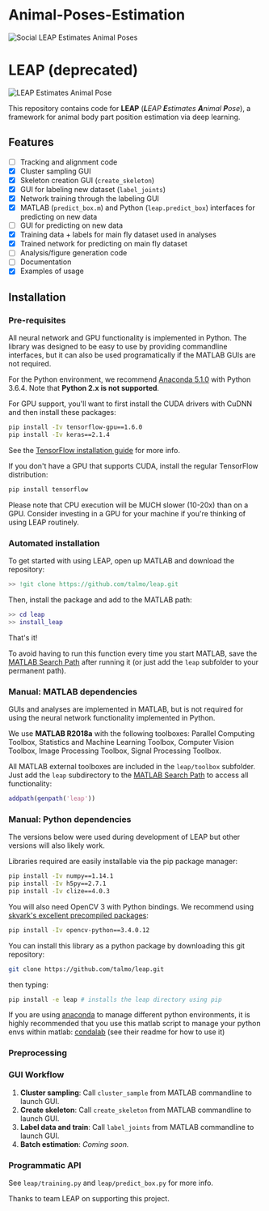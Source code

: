 # Animal-Poses-Estimation
![Social LEAP Estimates Animal Poses](https://raw.githubusercontent.com/talmo/leap/master/docs/sleap_movie.gif "Social LEAP Estimates Animal Poses")

# LEAP (deprecated)

![LEAP Estimates Animal Pose](https://raw.githubusercontent.com/talmo/leap/master/docs/supp_mov1-long_clip.gif "LEAP Estimates Animal Pose")

This repository contains code for **LEAP** (_**L**EAP **E**stimates **A**nimal **P**ose_), a framework for animal body part position estimation via deep learning.

## Features
- [ ] Tracking and alignment code
- [x] Cluster sampling GUI
- [x] Skeleton creation GUI (`create_skeleton`)
- [x] GUI for labeling new dataset (`label_joints`)
- [x] Network training through the labeling GUI
- [x] MATLAB (`predict_box.m`) and Python (`leap.predict_box`) interfaces for predicting on new data
- [ ] GUI for predicting on new data
- [x] Training data + labels for main fly dataset used in analyses
- [x] Trained network for predicting on main fly dataset
- [ ] Analysis/figure generation code
- [ ] Documentation
- [x] Examples of usage

## Installation
### Pre-requisites
All neural network and GPU functionality is implemented in Python. The library was designed to be easy to use by providing commandline interfaces, but it can also be used programatically if the MATLAB GUIs are not required.

For the Python environment, we recommend [Anaconda 5.1.0](https://www.anaconda.com/download/) with Python 3.6.4. Note that **Python 2.x is not supported**.

For GPU support, you'll want to first install the CUDA drivers with CuDNN and then install these packages:
```bash
pip install -Iv tensorflow-gpu==1.6.0
pip install -Iv keras==2.1.4
```
See the [TensorFlow installation guide](https://www.tensorflow.org/install/) for more info.

If you don't have a GPU that supports CUDA, install the regular TensorFlow distribution:
```bash
pip install tensorflow
```

Please note that CPU execution will be MUCH slower (10-20x) than on a GPU. Consider investing in a GPU for your machine if you're thinking of using LEAP routinely.

### Automated installation
To get started with using LEAP, open up MATLAB and download the repository:
```matlab
>> !git clone https://github.com/talmo/leap.git
```

Then, install the package and add to the MATLAB path:
```matlab
>> cd leap
>> install_leap
```

That's it!

To avoid having to run this function every time you start MATLAB, save the [MATLAB Search Path](https://www.mathworks.com/help/matlab/matlab_env/what-is-the-matlab-search-path.html) after running it (or just add the `leap` subfolder to your permanent path).

### Manual: MATLAB dependencies
GUIs and analyses are implemented in MATLAB, but is not required for using the neural network functionality implemented in Python.

We use **MATLAB R2018a** with the following toolboxes: Parallel Computing Toolbox, Statistics and Machine Learning Toolbox, Computer Vision Toolbox, Image Processing Toolbox, Signal Processing Toolbox.

All MATLAB external toolboxes are included in the `leap/toolbox` subfolder. Just add the `leap` subdirectory to the [MATLAB Search Path](https://www.mathworks.com/help/matlab/matlab_env/what-is-the-matlab-search-path.html) to access all functionality:
```matlab
addpath(genpath('leap'))
```

### Manual: Python dependencies
The versions below were used during development of LEAP but other versions will also likely work.

Libraries required are easily installable via the pip package manager:
```bash
pip install -Iv numpy==1.14.1
pip install -Iv h5py==2.7.1
pip install -Iv clize==4.0.3
```

You will also need OpenCV 3 with Python bindings. We recommend using [skvark's excellent precompiled packages](https://github.com/skvark/opencv-python):
```bash
pip install -Iv opencv-python==3.4.0.12
```

You can install this library as a python package by downloading this git repository:

```bash
git clone https://github.com/talmo/leap.git
```

then typing:
```bash
pip install -e leap # installs the leap directory using pip
```

If you are using [anaconda](https://conda.io/docs/user-guide/getting-started.html)
to manage different python environments, it is highly recommended that you use this
matlab script to manage your python envs within matlab:
[condalab](https://github.com/wingillis/condalab) (see their readme for how to use it)

### Preprocessing

### GUI Workflow
1. **Cluster sampling**: Call `cluster_sample` from MATLAB commandline to launch GUI.
2. **Create skeleton**: Call `create_skeleton` from MATLAB commandline to launch GUI.
3. **Label data and train**: Call `label_joints` from MATLAB commandline to launch GUI.
4. **Batch estimation**: _Coming soon._

### Programmatic API
See `leap/training.py` and `leap/predict_box.py` for more info.

Thanks to team LEAP on supporting this project.
